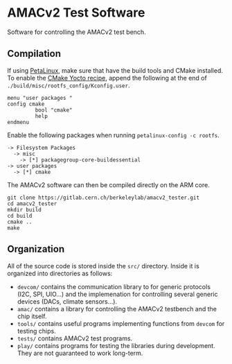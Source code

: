 # AMACv2 Test Software

Software for controlling the AMACv2 test bench.

## Compilation
If using [PetaLinux](https://www.xilinx.com/products/design-tools/embedded-software/petalinux-sdk.html), make sure that have the build tools and CMake installed. To enable the [CMake Yocto recipe](https://github.com/openembedded/openembedded-core/tree/master/meta/recipes-devtools/cmake), append the following at the end of `./build/misc/rootfs_config/Kconfig.user`.
```
menu "user packages " 
config cmake  
         bool "cmake"
         help
endmenu
```

Enable the following packages when running `petalinux-config -c rootfs`.
```
-> Filesystem Packages
  -> misc
    -> [*] packagegroup-core-buildessential
-> user packages
  -> [*] cmake
```

The AMACv2 software can then be compiled directly on the ARM core.
```
git clone https://gitlab.cern.ch/berkeleylab/amacv2_tester.git
cd amacv2_tester
mkdir build
cd build
cmake ..
make
```
## Organization
All of the source code is stored inside the `src/` directory. Inside it is organized into directories as follows:
* `devcom/` contains the communication library to for generic protocols (I2C, SPI, UIO...) and the implemenation for controlling several generic devices (DACs, climate sensors...).
* `amac/` contains a library for controlling the AMACv2 testbench and the chip itself.
* `tools/` contains useful programs implementing functions from `devcom` for testing chips.
* `tests/` contains AMACv2 test programs.
* `play/` contains programs for testing the libraries during development. They are not guaranteed to work long-term.
